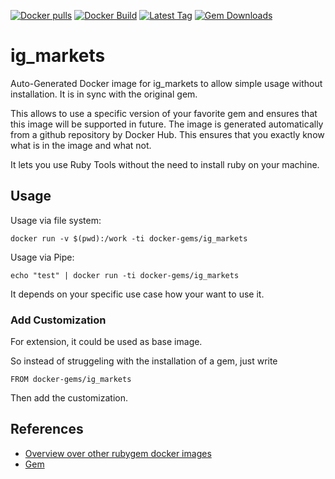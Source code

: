[![Docker pulls](https://img.shields.io/docker/pulls/rubygem/ig_markets.svg)](https://hub.docker.com/r/rubygem/ig_markets/)
[![Docker Build](https://img.shields.io/docker/automated/rubygem/ig_markets.svg)](https://hub.docker.com/r/rubygem/ig_markets/)
[![Latest Tag](https://img.shields.io/github/tag/docker-rubygem/ig_markets.svg)](https://hub.docker.com/r/rubygem/ig_markets/)
[![Gem Downloads](https://img.shields.io/gem/dt/ig_markets.svg)](https://rubygems.org/gems/ig_markets/)
# ig_markets

Auto-Generated Docker image for ig_markets to allow simple usage without installation.
It is in sync with the original gem.

This allows to use a specific version of your favorite gem and ensures that this image will be supported in future.
The image is generated automatically from a github repository by Docker Hub.
This ensures that you exactly know what is in the image and what not.

It lets you use Ruby Tools without the need to install ruby on your machine.

## Usage

Usage via file system:

`docker run -v $(pwd):/work -ti docker-gems/ig_markets`

Usage via Pipe:

`echo "test" | docker run -ti docker-gems/ig_markets`

It depends on your specific use case how your want to use it.

### Add Customization

For extension, it could be used as base image.

So instead of struggeling with the installation of a gem, just write

`FROM docker-gems/ig_markets`

Then add the customization.

## References

 - [Overview over other rubygem docker images](https://github.com/thinkbot/docker-rubygem)
 - [Gem](https://rubygems.org/gems/ig_markets/)
